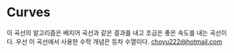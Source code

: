 # Curves
이 곡선의 알고리즘은 베지어 곡선과 같은 결과를 내고 조금은 좋은 속도를 내는 곡선이다.
우선 이 곡선에서 사용한 수학 개념은 등차 수열이다.
choyu222@hotmail.com
